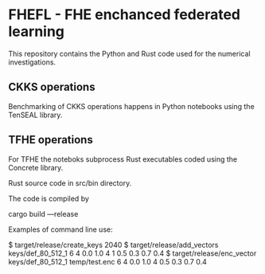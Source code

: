 # FHEFL - FHE enchanced federated learning

This repository contains the Python and Rust code used for the numerical investigations.  

## CKKS operations

Benchmarking of CKKS operations happens in Python notebooks using the TenSEAL library.

## TFHE operations

For TFHE the noteboks subprocess Rust executables coded using the Concrete library. 

Rust source code in src/bin directory.

The code is compiled by

cargo build —release

Examples of command line use:

$ target/release/create_keys 2040
$ target/release/add_vectors keys/def_80_512_1 6 4 0.0 1.0 4 1 0.5 0.3 0.7 0.4
$ target/release/enc_vector keys/def_80_512_1 temp/test.enc 6 4 0.0 1.0 4 0.5 0.3 0.7 0.4
